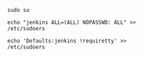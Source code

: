<code>sudo su</code><br>

<code>echo "jenkins ALL=(ALL) NOPASSWD: ALL" >> /etc/sudoers</code></br>

<code>echo 'Defaults:jenkins !requiretty' >> /etc/sudoers</code></br>
